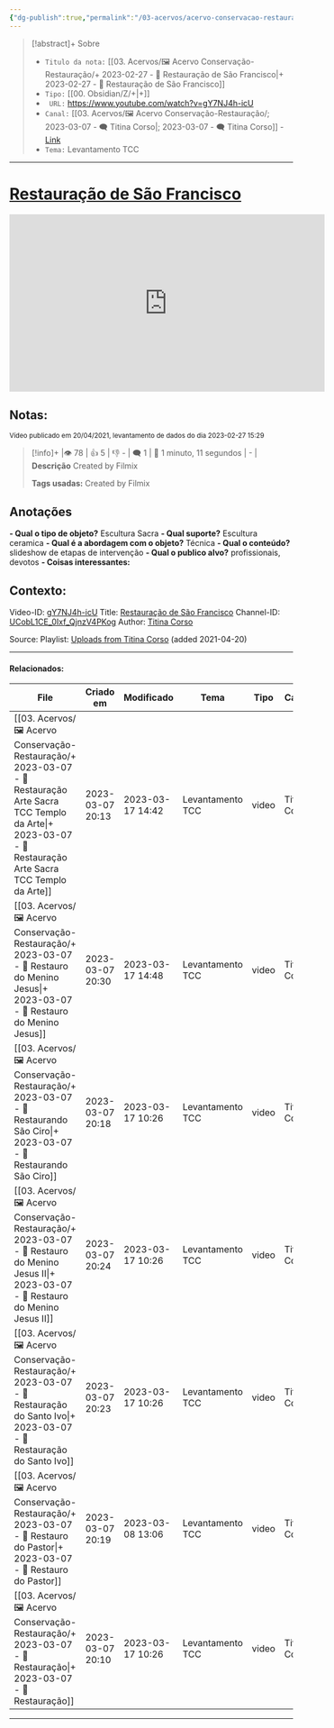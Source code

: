 ```yaml
---
{"dg-publish":true,"permalink":"/03-acervos/acervo-conservacao-restauracao/2023-02-27-restauracao-de-sao-francisco/","tags":["🖼️/🎥️"],"created":"2023-02-27T15:28:49.112-03:00","updated":"2023-03-17T14:04:23.071-03:00"}
---
```



>[!abstract]+ Sobre
>- `Titulo da nota:`  [[03. Acervos/🖼️ Acervo Conservação-Restauração/+ 2023-02-27   -  🎥️ Restauração de São Francisco\|+ 2023-02-27   -  🎥️ Restauração de São Francisco]]
>- `Tipo:`  [[00. Obsidian/Z/+\|+]]
>- ` URL:`  https://www.youtube.com/watch?v=gY7NJ4h-icU
>- `Canal:` [[03. Acervos/🖼️ Acervo Conservação-Restauração/; 2023-03-07 - 🗨️ Titina Corso\|; 2023-03-07 - 🗨️ Titina Corso]] - [Link](http://www.youtube.com/@TitinaCorso)
>- `Tema:`  Levantamento TCC
***

# [Restauração de São Francisco](https://www.youtube.com/watch?v=gY7NJ4h-icU)

<center><iframe width="560" height="315" src="https://www.youtube.com/embed/gY7NJ4h-icU" title="YouTube video player" frameborder="0" allow="accelerometer; autoplay; clipboard-write; encrypted-media; gyroscope; picture-in-picture" allowfullscreen></iframe></center>

## Notas:
<small> Vídeo publicado em 20/04/2021, levantamento de dados do dia 2023-02-27 15:29 </small> 

>[!info]+ |👁️ 78 | 👍 5 | 👎 - | 🗨️ 1 | 🎥️ 1 minuto, 11 segundos | - |
>**Descrição**
> Created by Filmix
> 
> **Tags usadas:** Created by Filmix

## Anotações
**- Qual o tipo de objeto?** 
	Escultura Sacra
**- Qual suporte?**
	Escultura ceramica
**- Qual é a abordagem com o objeto?**
	Técnica
**- Qual o conteúdo?**
	slideshow de etapas de intervenção
**- Qual o publico alvo?**
	profissionais, devotos
**- Coisas interessantes:**



## Contexto:

Video-ID: <a target='_blank' href='https://youtu.be/gY7NJ4h-icU'>gY7NJ4h-icU</a>
Title: <a target='_blank' href='https://youtu.be/gY7NJ4h-icU'>Restauração de São Francisco</a>
Channel-ID: <a target='_blank' href='https://www.youtube.com/channel/UCobL1CE_0Ixf_QjnzV4PKog'>UCobL1CE_0Ixf_QjnzV4PKog</a>
Author: <a target='_blank' href='https://www.youtube.com/channel/UCobL1CE_0Ixf_QjnzV4PKog'>Titina Corso</a>

Source: Playlist: <a target='_blank' href='https://www.youtube.com/playlist?list=UUobL1CE_0Ixf_QjnzV4PKog'>Uploads from Titina Corso</a> (added 2021-04-20)

***
#### Relacionados:
| File                                                                                                                                                                                   | Criado em        | Modificado       | Tema             | Tipo  | Canal        |
| -------------------------------------------------------------------------------------------------------------------------------------------------------------------------------------- | ---------------- | ---------------- | ---------------- | ----- | ------------ |
| [[03. Acervos/🖼️ Acervo Conservação-Restauração/+ 2023-03-07   -  🎥️ Restauração Arte Sacra TCC Templo da Arte\|+ 2023-03-07   -  🎥️ Restauração Arte Sacra TCC Templo da Arte]] | 2023-03-07 20:13 | 2023-03-17 14:42 | Levantamento TCC | video | Titina Corso |
| [[03. Acervos/🖼️ Acervo Conservação-Restauração/+ 2023-03-07   -  🎥️ Restauro do Menino Jesus\|+ 2023-03-07   -  🎥️ Restauro do Menino Jesus]]                                   | 2023-03-07 20:30 | 2023-03-17 14:48 | Levantamento TCC | video | Titina Corso |
| [[03. Acervos/🖼️ Acervo Conservação-Restauração/+ 2023-03-07   -  🎥️ Restaurando São Ciro\|+ 2023-03-07   -  🎥️ Restaurando São Ciro]]                                           | 2023-03-07 20:18 | 2023-03-17 10:26 | Levantamento TCC | video | Titina Corso |
| [[03. Acervos/🖼️ Acervo Conservação-Restauração/+ 2023-03-07   -  🎥️ Restauro do Menino Jesus II\|+ 2023-03-07   -  🎥️ Restauro do Menino Jesus II]]                             | 2023-03-07 20:24 | 2023-03-17 10:26 | Levantamento TCC | video | Titina Corso |
| [[03. Acervos/🖼️ Acervo Conservação-Restauração/+ 2023-03-07   -  🎥️ Restauração do Santo Ivo\|+ 2023-03-07   -  🎥️ Restauração do Santo Ivo]]                                   | 2023-03-07 20:23 | 2023-03-17 10:26 | Levantamento TCC | video | Titina Corso |
| [[03. Acervos/🖼️ Acervo Conservação-Restauração/+ 2023-03-07   -  🎥️ Restauro do Pastor\|+ 2023-03-07   -  🎥️ Restauro do Pastor]]                                               | 2023-03-07 20:19 | 2023-03-08 13:06 | Levantamento TCC | video | Titina Corso |
| [[03. Acervos/🖼️ Acervo Conservação-Restauração/+ 2023-03-07   -  🎥️ Restauração\|+ 2023-03-07   -  🎥️ Restauração]]                                                             | 2023-03-07 20:10 | 2023-03-17 10:26 | Levantamento TCC | video | Titina Corso |

***